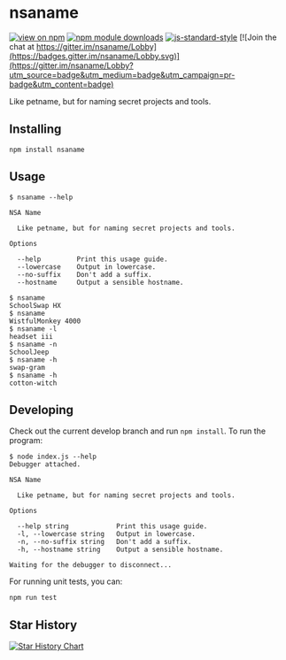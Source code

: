 # nsaname

[![view on npm](http://img.shields.io/npm/v/nsaname.svg)](https://www.npmjs.org/package/nsaname)
[![npm module downloads](http://img.shields.io/npm/dt/nsaname.svg)](https://www.npmjs.org/package/nsaname)
[![js-standard-style](https://img.shields.io/badge/code%20style-standard-brightgreen.svg)](https://github.com/feross/standard)
[![Join the chat at https://gitter.im/nsaname/Lobby](https://badges.gitter.im/nsaname/Lobby.svg)](https://gitter.im/nsaname/Lobby?utm_source=badge&utm_medium=badge&utm_campaign=pr-badge&utm_content=badge)

Like petname, but for naming secret projects and tools.

## Installing

```shell
npm install nsaname
```

## Usage

```text
$ nsaname --help

NSA Name

  Like petname, but for naming secret projects and tools.

Options

  --help         Print this usage guide.
  --lowercase    Output in lowercase.
  --no-suffix    Don't add a suffix.
  --hostname     Output a sensible hostname.

$ nsaname
SchoolSwap HX
$ nsaname
WistfulMonkey 4000
$ nsaname -l
headset iii
$ nsaname -n
SchoolJeep
$ nsaname -h
swap-gram
$ nsaname -h
cotton-witch
```

## Developing

Check out the current develop branch and run `npm install`. To run the program:

```text
$ node index.js --help
Debugger attached.

NSA Name

  Like petname, but for naming secret projects and tools.

Options

  --help string            Print this usage guide.
  -l, --lowercase string   Output in lowercase.
  -n, --no-suffix string   Don't add a suffix.
  -h, --hostname string    Output a sensible hostname.

Waiting for the debugger to disconnect...
```

For running unit tests, you can:

```shell
npm run test
```
## Star History

[![Star History Chart](https://api.star-history.com/svg?repos=rbanffy/nsaname&type=Date)](https://star-history.com/#rbanffy/nsaname&Date)

